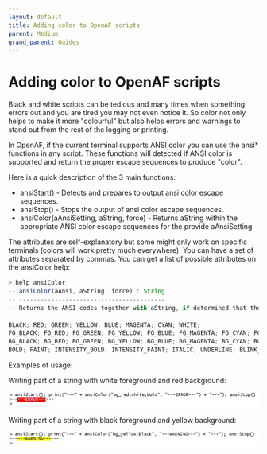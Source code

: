 ```yaml
---
layout: default
title: Adding color to OpenAF scripts
parent: Medium
grand_parent: Guides
---
```


# Adding color to OpenAF scripts

Black and white scripts can be tedious and many times when something errors out and you are tired you may not even notice it. So color not only helps to make it more "colourful" but also helps errors and warnings to stand out from the rest of the logging or printing.

In OpenAF, if the current terminal supports ANSI color you can use the ansi* functions in any script. These functions will detected if ANSI color is supported and return the proper escape sequences to produce "color".

Here is a quick description of the 3 main functions:

  * ansiStart() - Detects and prepares to output ansi color escape sequences.
  * ansiStop() - Stops the output of ansi color escape sequences.
  * ansiColor(aAnsiSetting, aString, force) - Returns aString within the appropriate ANSI color escape sequences for the provide aAnsiSetting

The attributes are self-explanatory but some might only work on specific terminals (colors will work pretty much everywhere). You can have a set of attributes separated by commas. You can get a list of possible attributes on the ansiColor help:

````javascript
> help ansiColor
-- ansiColor(aAnsi, aString, force) : String
-- -----------------------------------------
-- Returns the ANSI codes together with aString, if determined that the current terminal can handle ANSI codes (overridden by force = true), with the attributes defined in aAnsi. Please use with ansiStart() and ansiStop(). The attributes separated by commas can be:
 
BLACK; RED; GREEN; YELLOW; BLUE; MAGENTA; CYAN; WHITE;
FG_BLACK; FG_RED; FG_GREEN; FG_YELLOW; FG_BLUE; FG_MAGENTA; FG_CYAN; FG_WHITE;
BG_BLACK; BG_RED; BG_GREEN; BG_YELLOW; BG_BLUE; BG_MAGENTA; BG_CYAN; BG_WHITE;
BOLD; FAINT; INTENSITY_BOLD; INTENSITY_FAINT; ITALIC; UNDERLINE; BLINK_SLOW; BLINK_FAST; BLINK_OFF; NEGATIVE_ON; NEGATIVE_OFF; CONCEAL_ON; CONCEAL_OFF; UNDERLINE_DOUBLE; UNDERLINE_OFF;
````

Examples of usage:

Writing part of a string with white foreground and red background:

![openaf-red-color.jpg](openaf-red-color.jpg)

Writing part of a string with black foreground and yellow background:

![openaf-yellow-color.jpg](openaf-yellow-color.jpg)